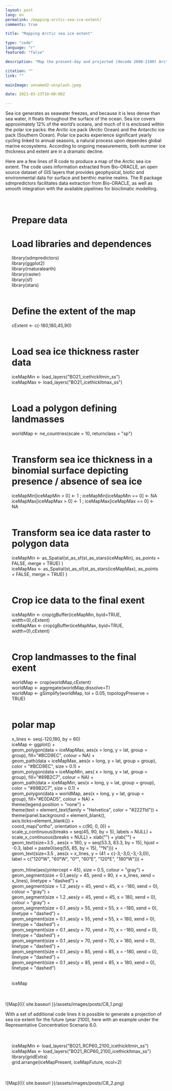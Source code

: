 ```yaml
---
layout: post
lang: en
permalink: /mapping-arctic-sea-ice-extent/
comments: true

title: "Mapping Arctic sea ice extent"

type: "code"
language: "r"
featured: "false"

description: "Map the present-day and projected (decade 2090-2100) Arctic sea ice extent with a few lines of code."

citation: ""
link: ""

mainImage: unnamed2-unsplash.jpeg

date: 2021-03-23T10:00:00Z

---
```


Sea ice generates as seawater freezes, and because it is less dense than sea water, it floats throughout the surface of the ocean. Sea ice covers approximately 12% of the world’s oceans, and much of it is enclosed within the polar ice packs: the Arctic ice pack (Arctic Ocean) and the Antarctic ice pack (Southern Ocean). Polar ice packs experience significant yearly cycling linked to annual seasons, a natural process upon dependes global marine ecosystems. According to ongoing measurements, both summer ice thickness and extent are in a dramatic decline.

Here are a few lines of R code to produce a map of the Arctic sea ice extent. The code uses information extracted from Bio-ORACLE, an open source dataset of GIS layers that provides geophysical, biotic and environmental data for surface and benthic marine realms. The R package sdmpredictors facilitates data extraction from Bio-ORACLE, as well as smooth integration with the available pipelines for bioclimatic modelling.

<div style="padding: 20px" class="border-radius-05 bg-gray font-family-secondary font-small text-dark">

# Prepare data<br>
# Load libraries and dependences<br>
library(sdmpredictors)<br>
library(ggplot2)<br>
library(rnaturalearth)<br>
library(raster)<br>
library(sf)<br>
library(stars)<br><br>

# Define the extent of the map<br>
cExtent <- c(-180,180,45,90)<br><br>

# Load sea ice thickness raster data<br>
iceMapMin <- load_layers("BO21_icethickltmin_ss")<br>
iceMapMax <- load_layers("BO21_icethickltmax_ss")<br><br>

# Load a polygon defining landmasses<br>
worldMap <- ne_countries(scale = 10, returnclass = "sp")<br><br>

# Transform sea ice thickness in a binomial surface depicting presence / absence of sea ice<br>
iceMapMin[iceMapMin > 0] <- 1 ; iceMapMin[iceMapMin == 0] <- NA<br>
iceMapMax[iceMapMax > 0] <- 1 ; iceMapMax[iceMapMax == 0] <- NA<br><br>

# Transform sea ice data raster to polygon data<br>
iceMapMin <- as_Spatial(st_as_sf(st_as_stars(iceMapMin), as_points = FALSE, merge = TRUE) )<br>
iceMapMax <- as_Spatial(st_as_sf(st_as_stars(iceMapMax), as_points = FALSE, merge = TRUE) )<br><br>

# Crop ice data to the final exent<br>
iceMapMin <- crop(gBuffer(iceMapMin, byid=TRUE, width=0),cExtent)<br>
iceMapMax <- crop(gBuffer(iceMapMax, byid=TRUE, width=0),cExtent)<br><br>

# Crop landmasses to the final exent<br>
worldMap <- crop(worldMap,cExtent)<br>
worldMap <- aggregate(worldMap,dissolve=T)<br>
worldMap <- gSimplify(worldMap, tol = 0.05, topologyPreserve = TRUE)<br><br>

# polar map<br>
x_lines <- seq(-120,180, by = 60)<br>
iceMap <- ggplot() +<br>
  geom_polygon(data = iceMapMax, aes(x = long, y = lat, group = group), fill="#BCD9EC", colour = NA) +<br>
  geom_path(data = iceMapMax, aes(x = long, y = lat, group = group), color = "#BCD9EC", size = 0.1) +<br>
  geom_polygon(data = iceMapMin, aes( x = long, y = lat, group = group), fill="#89B2C7", colour = NA) +<br>
  geom_path(data = iceMapMin, aes(x = long, y = lat, group = group), color = "#89B2C7", size = 0.1) +<br>
  geom_polygon(data = worldMap, aes(x = long, y = lat, group = group), fill="#E0DAD5", colour = NA) +<br>
  theme(legend.position = "none") +<br>
  theme(text = element_text(family = "Helvetica", color = "#22211d")) +<br>
  theme(panel.background = element_blank(), axis.ticks=element_blank()) +<br>
  coord_map("ortho", orientation = c(90, 0, 0)) +<br>
  scale_y_continuous(breaks = seq(45, 90, by = 5), labels = NULL) +<br>
  scale_x_continuous(breaks = NULL) + xlab("") +  ylab("") +<br>
  geom_text(size=3.5 , aes(x = 180, y = seq(53.3, 83.3, by = 15), hjust = -0.3, label = paste0(seq(55, 85, by = 15), "°N"))) +<br>
  geom_text(size=3.5 , aes(x = x_lines, y = (41 + c(-3,-3,0,-3,-3,0)), label = c("120°W", "60°W", "0°", "60°E", "120°E", "180°W"))) +<br>  
  geom_hline(aes(yintercept = 45), size = 0.5, colour = "gray")  +<br>
  geom_segment(size = 0.1,aes(y = 45, yend = 90, x = x_lines, xend = x_lines), linetype = "dashed") +<br>
  geom_segment(size = 1.2 ,aes(y = 45, yend = 45, x = -180, xend = 0), colour = "gray") +<br>
  geom_segment(size = 1.2 ,aes(y = 45, yend = 45, x = 180, xend = 0), colour = "gray") +<br>
  geom_segment(size = 0.1 ,aes(y = 55, yend = 55, x = -180, xend = 0), linetype = "dashed") +<br>
  geom_segment(size = 0.1 ,aes(y = 55, yend = 55, x = 180, xend = 0), linetype = "dashed") +<br>
  geom_segment(size = 0.1 ,aes(y = 70, yend = 70, x = -180, xend = 0), linetype = "dashed") +<br>
  geom_segment(size = 0.1 ,aes(y = 70, yend = 70, x = 180, xend = 0), linetype = "dashed") +<br>
  geom_segment(size = 0.1 ,aes(y = 85, yend = 85, x = -180, xend = 0), linetype = "dashed") +<br>
  geom_segment(size = 0.1 ,aes(y = 85, yend = 85, x = 180, xend = 0), linetype = "dashed")<br><br>

iceMap

</div>

![Map]({{ site.baseurl }}/assets/images/posts/C8_1.png)

With a set of additional code lines it is possible to generate a projection of sea ice extent for the future (year 2100), here with an example under the Representative Concentration Scenario 6.0.

<div style="padding: 20px" class="border-radius-05 bg-gray font-family-secondary font-small text-dark">

iceMapMin <- load_layers("BO21_RCP60_2100_icethickltmin_ss")<br>
iceMapMax <- load_layers("BO21_RCP60_2100_icethickltmax_ss")<br>
library(gridExtra)<br>
grid.arrange(iceMapPresent, iceMapFuture, ncol=2)<br>

</div>

![Map]({{ site.baseurl }}/assets/images/posts/C8_2.png)
